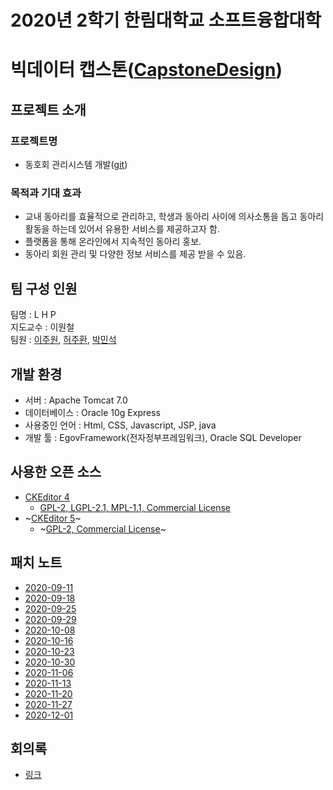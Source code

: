 # 2020년 2학기 한림대학교 소프트융합대학
# 빅데이터 캡스톤([CapstoneDesign]( https://github.com/lab-lwc/20202_CapstoneDesign ))  

  

## 프로젝트 소개
### 프로젝트명
  * 동호회 관리시스템 개발([git]( https://github.com/juwonlee-dev/hallym ))  
### 목적과 기대 효과
  * 교내 동아리를 효율적으로 관리하고, 학생과 동아리 사이에 의사소통을 돕고 동아리 활동을 하는데 있어서 유용한 서비스를 제공하고자 함.  
  * 플랫폼을 통해 온라인에서 지속적인 동아리 홍보.  
  * 동아리 회원 관리 및 다양한 정보 서비스를 제공 받을 수 있음.  
  
## 팀 구성 인원
팀명 :    L H P  
지도교수 : 이원철  
팀원 : [이주원]( https://github.com/juwonlee-dev ), [허주환]( https://github.com/juhwanHeo ), [박민석]( https://github.com/pms0905 )  
  
## 개발 환경
 * 서버 : Apache Tomcat 7.0  
 * 데이터베이스 : Oracle 10g Express  
 * 사용중인 언어 : Html, CSS, Javascript, JSP, java  
 * 개발 툴 : EgovFramework(전자정부프레임워크), Oracle SQL Developer  
 
## 사용한 오픈 소스
 * [CKEditor 4]( https://github.com/ckeditor/ )
   - [GPL-2, LGPL-2.1, MPL-1.1, Commercial License](https://github.com/ckeditor/ckeditor4)
 * ~[CKEditor 5]( https://github.com/ckeditor/ )~
   - ~[GPL-2, Commercial License](https://github.com/ckeditor/ckeditor5)~
   
## 패치 노트
 * [2020-09-11]( https://github.com/juwonlee-dev/hallym/blob/master/00%20%EA%B4%80%EB%A6%AC/changeLog/2020.09.11.md )  
 * [2020-09-18]( https://github.com/juwonlee-dev/hallym/blob/master/00%20%EA%B4%80%EB%A6%AC/changeLog/2020.09.18.md )
 * [2020-09-25]( https://github.com/juwonlee-dev/hallym/blob/master/00%20%EA%B4%80%EB%A6%AC/changeLog/2020.09.25.md )
 * [2020-09-29]( https://github.com/juwonlee-dev/hallym/blob/master/00%20%EA%B4%80%EB%A6%AC/changeLog/2020.09.29.md )
 * [2020-10-08]( https://github.com/juwonlee-dev/hallym/blob/master/00%20%EA%B4%80%EB%A6%AC/changeLog/2020.10.08.md )
 * [2020-10-16]( https://github.com/juwonlee-dev/hallym/blob/master/00%20%EA%B4%80%EB%A6%AC/changeLog/2020.10.16.md )
 * [2020-10-23]( https://github.com/juwonlee-dev/hallym/blob/master/00%20%EA%B4%80%EB%A6%AC/changeLog/2020.10.23.md )
 * [2020-10-30]( https://github.com/juwonlee-dev/hallym/blob/master/00%20%EA%B4%80%EB%A6%AC/changeLog/2020.10.30.md )
 * [2020-11-06]( https://github.com/juwonlee-dev/hallym/blob/master/00%20%EA%B4%80%EB%A6%AC/changeLog/2020.11.06.md )
 * [2020-11-13]( https://github.com/juwonlee-dev/hallym/blob/master/00%20%EA%B4%80%EB%A6%AC/changeLog/2020.11.13.md )
 * [2020-11-20]( https://github.com/juwonlee-dev/hallym/blob/master/00%20%EA%B4%80%EB%A6%AC/changeLog/2020.11.20.md )
 * [2020-11-27]( https://github.com/juwonlee-dev/hallym/blob/master/00%20%EA%B4%80%EB%A6%AC/changeLog/2020.11.27.md )
 * [2020-12-01]( https://github.com/juwonlee-dev/hallym/blob/master/00%20%EA%B4%80%EB%A6%AC/changeLog/2020.12.01.md )
## 회의록
* [링크]( https://github.com/juwonlee-dev/hallym/tree/master/00%20%EA%B4%80%EB%A6%AC/%ED%9A%8C%EC%9D%98%EB%A1%9D/ )  
